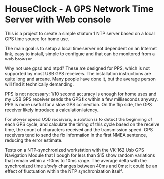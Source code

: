 # HouseClock - A GPS Network Time Server with Web console

This is a project to create a simple stratum 1 NTP server based on a local GPS time source for home use.

The main goal is to setup a local time server not dependent on an Internet link, easy to install, simple to configure and that can be monitored from a web browser.

Why not use gpsd and ntpd? These are designed for PPS, which is not supported by most USB GPS receivers. The installation instructions are quite long and arcane. Many people have done it, but the average person will find it technically demanding.

PPS is not necessary: 1/10 second accuracy is enough for home uses and my USB GPS receiver sends the GPS fix within a few milliseconds anyway. PPS is more useful for a slow GPS connection. On the flip side, the GPS receiver likely introduce a calculation latency..

For slower speed USB receivers, a solution is to detect the beginning of each GPS cycle, and calculate the timing of this cycle based on the receive time, the count of characters received and the transmission speed. GPS receivers tend to send the fix information in the first NMEA sentence, reducing the error estimate.

Tests on a NTP-synchronized workstation with the VK-162 Usb GPS Navigation Module that I bough for less than $15 show random variations that remain within a -10ms to 10ms range. The average delta with the synchronized time *slowly* changes between 40ms and 0ms: it could be an effect of fluctuation within the NTP synchronization itself.


